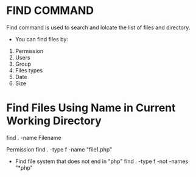 # FIND COMMAND 
Find command is used to search and lolcate the list of files and directory.
 * You can find files by: 
 1. Permission 
 2. Users
 3. Group 
 4. Files types
 5. Date
 6. Size

 # Find Files Using Name in Current Working Directory
find . -name Filename

Permission 
find . -type f -name "file1.php"

* Find file system that does not end in "php"
find . -type f -not -names "*php"
